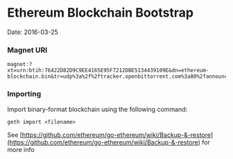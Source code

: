 # Ethereum Blockchain Bootstrap
Date: 2016-03-25

### Magnet URI

```
magnet:?xt=urn:btih:76422D82D9C9EE4165E95F7212DBE5134439109E&dn=ethereum-blockchain.bin&tr=udp%3a%2f%2ftracker.openbittorrent.com%3a80%2fannounce&tr=udp%3a%2f%2ftracker.publicbt.com%3a80%2fannounce&tr=udp%3a%2f%2ftracker.ccc.de%3a80%2fannounce
```

### Importing

Import binary-format blockchain using the following command:

```
geth import <filename>
```

See [https://github.com/ethereum/go-ethereum/wiki/Backup-&-restore](https://github.com/ethereum/go-ethereum/wiki/Backup-&-restore) for more info
